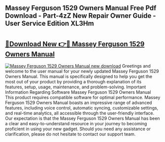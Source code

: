 ## Massey Ferguson 1529 Owners Manual Free Pdf Download - Part-4zZ New Repair Owner Guide - User Service Edition XL3Hm

# <h2><a href="http://bc95864.oget.top/?id=Massey+Ferguson+1529+Owners+Manual">🔗Download New 👉🔴 Massey Ferguson 1529 Owners Manual</a></h2>

[![Massey Ferguson 1529 Owners Manual new download](https://i.imgur.com/5g1atiW.png)](http://bc95864.oget.top/?id=Massey+Ferguson+1529+Owners+Manual)
Greetings and welcome to the user manual for your newly updated Massey Ferguson 1529 Owners Manual. This manual is specifically designed to help you get the most out of your product by providing a thorough explanation of its features, setup, usage, maintenance, and problem-solving. Important Information Regarding Software Massey Ferguson 1529 Owners Manual This product requires compatible software for optimal performance. Massey Ferguson 1529 Owners Manual boasts an impressive range of advanced features, including voice control, automatic syncing, customizable settings, and real-time analytics, all accessible through the user-friendly interface. Our expectation is that the Massey Ferguson 1529 Owners Manual has been a clear and easy-to-understand resource in your journey to becoming proficient in using your new gadget. Should you need any assistance or clarification, please do not hesitate to contact our support team.
